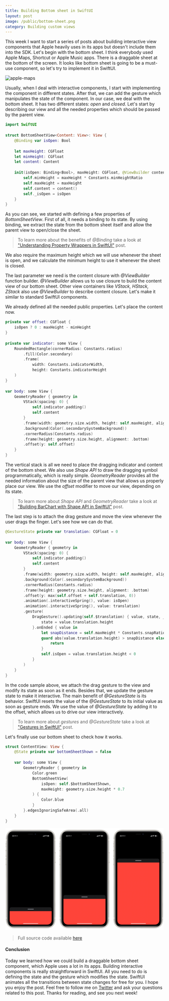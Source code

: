 ```yaml
---
title: Building Bottom sheet in SwiftUI
layout: post
image: /public/bottom-sheet.png
category: Building custom views
---
```


This week I want to start a series of posts about building interactive view components that Apple heavily uses in its apps but doesn't include them into the SDK. Let's begin with the bottom sheet. I think everybody used Apple Maps, Shortcut or Apple Music apps. There is a draggable sheet at the bottom of the screen. It looks like bottom sheet is going to be a must-use component, so let's try to implement it in SwiftUI.

![apple-maps](/public/apple-maps.png)

Usually, when I deal with interactive components, I start with implementing the component in different states. After that, we can add the gesture which manipulates the state of the component. In our case, we deal with the bottom sheet. It has two different states: *open* and *closed*. Let's start by describing our view and all the needed properties which should be passed by the parent view.

```swift
import SwiftUI

struct BottomSheetView<Content: View>: View {
    @Binding var isOpen: Bool

    let maxHeight: CGFloat
    let minHeight: CGFloat
    let content: Content

    init(isOpen: Binding<Bool>, maxHeight: CGFloat, @ViewBuilder content: () -> Content) {
        self.minHeight = maxHeight * Constants.minHeightRatio
        self.maxHeight = maxHeight
        self.content = content()
        self._isOpen = isOpen
    }
}
```

As you can see, we started with defining a few properties of *BottomSheetView*. First of all, it needs a binding to its state. By using binding, we extract the state from the bottom sheet itself and allow the parent view to open/close the sheet. 

> To learn more about the benefits of *@Binding* take a look at ["Understanding Property Wrappers in SwiftUI"](/2019/06/12/understanding-property-wrappers-in-swiftui/) post.

We also require the maximum height which we will use whenever the sheet is open, and we calculate the minimum height to use it whenever the sheet is closed.

The last parameter we need is the content closure with *@ViewBuilder* function builder. *@ViewBuilder* allows us to use closure to build the content view of our bottom sheet. Other view containers like *VStack, HStack, ZStack* also use *@ViewBuilder* to describe content closure. Let's make it similar to standard SwiftUI components.

We already defined all the needed public properties. Let's place the content now. 

```swift
private var offset: CGFloat {
    isOpen ? 0 : maxHeight - minHeight
}

private var indicator: some View {
    RoundedRectangle(cornerRadius: Constants.radius)
        .fill(Color.secondary)
        .frame(
            width: Constants.indicatorWidth,
            height: Constants.indicatorHeight
    )
}

var body: some View {
    GeometryReader { geometry in
        VStack(spacing: 0) {
            self.indicator.padding()
            self.content
        }
        .frame(width: geometry.size.width, height: self.maxHeight, alignment: .top)
        .background(Color(.secondarySystemBackground))
        .cornerRadius(Constants.radius)
        .frame(height: geometry.size.height, alignment: .bottom)
        .offset(y: self.offset)
    }
}
```

The vertical stack is all we need to place the dragging indicator and content of the bottom sheet. We also use *Shape API* to draw the dragging symbol programmatically, which is really simple. *GeometryReader* provides all the needed information about the size of the parent view that allows us properly place our view. We use the *offset* modifier to move our view, depending on its state.

> To learn more about *Shape API* and *GeometryReader* take a look at ["Building BarChart with Shape API in SwiftUI"](/2019/08/14/building-barchart-with-shape-api-in-swiftui/) post.

The last step is to attach the drag gesture and move the view whenever the user drags the finger. Let's see how we can do that.

```swift
@GestureState private var translation: CGFloat = 0

var body: some View {
    GeometryReader { geometry in
        VStack(spacing: 0) {
            self.indicator.padding()
            self.content
        }
        .frame(width: geometry.size.width, height: self.maxHeight, alignment: .top)
        .background(Color(.secondarySystemBackground))
        .cornerRadius(Constants.radius)
        .frame(height: geometry.size.height, alignment: .bottom)
        .offset(y: max(self.offset + self.translation, 0))
        .animation(.interactiveSpring(), value: isOpen)
        .animation(.interactiveSpring(), value: translation)
        .gesture(
            DragGesture().updating(self.$translation) { value, state, _ in
                state = value.translation.height
            }.onEnded { value in
                let snapDistance = self.maxHeight * Constants.snapRatio
                guard abs(value.translation.height) > snapDistance else {
                    return
                }
                self.isOpen = value.translation.height < 0
            }
        )
    }
}
```

In the code sample above, we attach the drag gesture to the view and modify its state as soon as it ends. Besides that, we update the gesture state to make it interactive. The main benefit of *@GestureState* is its behavior. SwiftUI resets the value of the *@GestureState* to its initial value as soon as gesture ends. We use the value of *@GestureState* by adding it to the offset, which allows us to drive our view interactively.

> To learn more about *gestures* and *@GestureState* take a look at ["Gestures in SwiftUI"](/2019/07/10/gestures-in-swiftui/) post.

Let's finally use our bottom sheet to check how it works.

```swift
struct ContentView: View {
    @State private var bottomSheetShown = false

    var body: some View {
        GeometryReader { geometry in
            Color.green
            BottomSheetView(
                isOpen: self.$bottomSheetShown,
                maxHeight: geometry.size.height * 0.7
            ) {
                Color.blue
            }
        }.edgesIgnoringSafeArea(.all)
    }
}
```

![bottom-sheet](/public/bottom-sheet.png)

> Full source code available [here](https://gist.github.com/mecid/78eab34d05498d6c60ae0f162bfd81ee)

#### Conclusion
Today we learned how we could build a draggable bottom sheet component, which Apple uses a lot in its apps. Building interactive components is really straightforward in SwiftUI. All you need to do is defining the state and the gesture which modifies the state. SwiftUI animates all the transitions between state changes for free for you. I hope you enjoy the post. Feel free to follow me on [Twitter](https://twitter.com/mecid) and ask your questions related to this post. Thanks for reading, and see you next week! 
